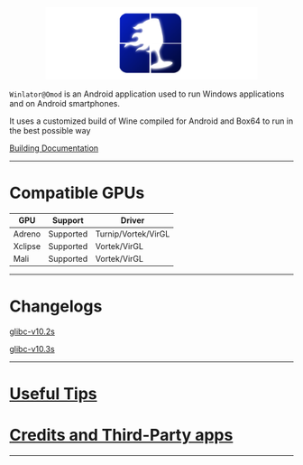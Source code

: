 <p align="center">
	<img src="omod.png" width="376" height="128" alt="logo" />  
</p>

`Winlator@Omod` is an Android application used to run Windows applications and on Android smartphones.

It uses a customized build of Wine compiled for Android and Box64 to run in the best possible way

[Building Documentation](https://github.com/antonocca/winlator-lite/blob/master/dependencies/dep.md)

----

# Compatible GPUs

| GPU        | Support               | Driver                      |
|------------|-----------------------|-----------------------------|
| Adreno     | Supported             | Turnip/Vortek/VirGL          |
| Xclipse    | Supported             | Vortek/VirGL                 |
| Mali       | Supported             | Vortek/VirGL                 |

----

# Changelogs

[glibc-v10.2s](https://github.com/antonocca/winlator-lite/releases/tag/omod-glibc-v10.2s)

[glibc-v10.3s](https://github.com/antonocca/winlator-lite/releases/tag/omod-glibc-v10.3s)

----

# [Useful Tips](https://github.com/antonocca/winlator-lite/blob/master/tips.md)

# [Credits and Third-Party apps](https://github.com/antonocca/winlator-lite/blob/master/credits.md)

----

